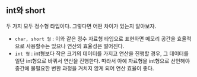 ## int와 short

두 가지 모두 정수형 타입이다. 그렇다면 어떤 차이가 있는지 알아보자.


- `char, short 형` : 이와 같은 정수 자료형 타입으로 표현하면 메모리 공간을 효율적으로 사용할수는 있으나 연산의 효율성은 떨어진다.
- `int 형` : int형보다 작은 크기의 데이터를 가지고 연산을 진행할 경우, 그 데이터를 일단 int형으로 바꿔서 연산을 진행한다. 따라서 아예 자료형을 int형으로 선언해야 중간에 불필요한 변환 과정을 거치지 않게 되어 연산 효율이 좋다.

